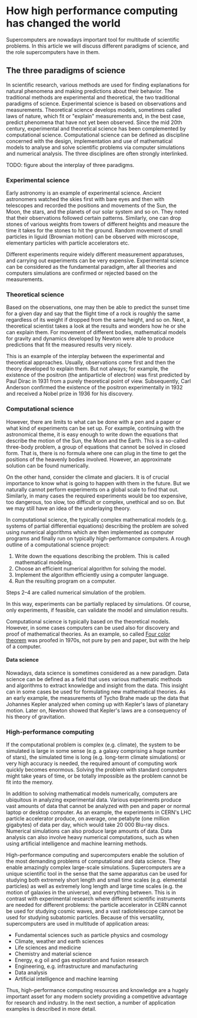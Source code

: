 # How high performance computing has changed the world

Supercomputers are nowadays important tool for multitude of scientific
problems. In this article we will discuss different paradigms of
science, and the role supercomputers have in them.

## The three paradigms of science

In scientific research, various methods are used for finding
explanations for natural phenomena and making predictions about their
behavior. The traditional methods are experimental and theoretical,
the two traditional paradigms of science. Experimental science is
based on observations and measurements. Theoretical science develops
models, sometimes called laws of nature, which fit or "explain"
measurements and, in the best case, predict phenomena that have not
yet been observed. Since the mid 20th century, experimental and theoretical
science has been complemented by computational science. Computational
science can be defined as discipline concerned with the design,
implementation and use of mathematical models to analyse and solve
scientific problems via computer simulations and numerical
analysis. The three disciplines are often strongly interlinked.

TODO: figure about the interplay of three paradigms.



### Experimental science

Early astronomy is an example of experimental science. Ancient astronomers watched the skies first with bare eyes and then with telescopes and recorded the positions and 
movements of the Sun, the Moon, the stars, and the planets of our
solar system and so on. They noted that their observations followed
certain patterns. Similarly, one can drop stones of various weights
from towers of different heights and measure the time it takes for the
stones to hit the ground. Random movement of small particles in liguid
(Brownian motion) can be observed with microscope, elementary
particles with particle accelerators etc.

Different experiments require widely different measurement
apparatuses, and carrying out experiments can be very
expensive. Experimental science can be considered as the fundamental
paradigm, after all theories and computers simulations are confirmed
or rejected based on the measurements.


### Theoretical science

Based on the observations, one may then be able to predict the sunset
time for a given day and say that the flight time of a rock is roughly
the same regardless of its weight if dropped from the same height, and
so on. Next, a theoretical scientist takes a look at the results and
wonders how he or she can explain them. For movement of different
bodies, mathematical models for gravity and dynamics developed by
Newton were able to produce predictions that fit the measured results very nicely. 

This is an example of the interplay between the experimental and
theoretical approaches. Usually, observations come first and then the theory developed to explain them. But not always; for example, the existence of the positron (the antiparticle of electron) was first predicted by Paul Dirac in 1931 from a purely theoretical point of view. Subsequently, Carl Anderson confirmed the existence of the positron experimentally in 1932 and received a Nobel prize in 1936 for his discovery.

### Computational science

However, there are limits to what can be done with a pen and a paper or what kind of experiments can be set up. For example, continuing with the astronomical theme, it is 
easy enough to write down the equations that describe the motion of the Sun, the Moon and the Earth. This is a so-called three-body problem, a group of equations that cannot be solved in closed form. That is, there is no formula where one can plug in the time to get the positions of the heavenly bodies involved. However, an approximate solution can be found numerically.

On the other hand, consider the climate and glaciers. It is of crucial importance to know what is going to happen with them in the future. But we naturally cannot perform experiments on a global scale to find that out. Similarly, in many cases the required experiments would be too expensive, too dangerous, too slow, too difficult or complex, unethical and so on. But we may still have an idea of the underlaying theory.

In computational science, the typically complex mathematical models (e.g. systems of partial differential equations) describing the problem are solved using numerical algorithms which are then implemented as computer programs and finally run on typically high-performance computers. A rough outline of a computational science project:
1) Write down the equations describing the problem. This is called mathematical modeling.
2) Choose an efficient numerical algorithm for solving the model.
3) Implement the algorithm efficiently using a computer language. 
4) Run the resulting program on a computer.

Steps 2–4 are called numerical simulation of the problem.

In this way, experiments can be partially replaced by simulations. Of course, only experiments, if feasible, can validate the model and simulation results.

Computational science is typically based on the theoretical
models. However, in some cases computers can be used also for
discovery and proof of mathematical theories. As an example, so called
[Four color theorem](https://en.wikipedia.org/wiki/Four_color_theorem)
was proofed in 1970s, not pure by pen and paper, but with the help of
a computer.

#### Data science

Nowadays, data science is sometimes considered as a new paradigm. Data
science can be defined as a field that uses various mathematic methods
and algorithms to extract knowledge and insight from the data. This
insight can in some cases be used for formulating new mathematical
theories. As an early example, the measurements of Tycho Brahe made up
the data that Johannes Kepler analyzed when coming up with Kepler's
laws of planetary motion. Later on, Newton showed that Kepler's laws
are a consequency of his theory of gravitation. 


### High-performance computing

If the computational problem is complex (e.g. climate), the system to
be simulated is large in some sense (e.g. a galaxy comprising a huge
number of stars), the simulated time is long (e.g. long-term climate
simulations) or very high accuracy is needed, the required amount of
computing work quickly becomes enormous. Solving the problem with
standard computers might take years of time, or be totally impossible
as the problem cannot be fit into the memory. 

In addition to solving mathematical models numerically, computers are
ubiquitous in analyzing experimental data. Various experiments produce
vast amounts of data that cannot be analyzed with pen and paper or
normal laptop or desktop computer. As an example, the experiments in
CERN's LHC particle accelerator produce, on average, one petabyte (one
million gigabytes) of data per day, which would take 20 000 Blu-ray
discs. Numerical simulations can also produce large amounts of data.
Data analysis can also involve heavy numerical computations, such as
when using artificial intelligence and machine learning methods. 

High-performance computing and supercomputers enable the solution of
the most demanding problems of computational and data science. They
enable amazingly complex large-scale simulations. Supercomputers are a
unique scientific tool in the sense that the same apparatus can be
used for studying both extremely short length and small time scales
(e.g. elemental particles) as well as extremely long length and large
time scales (e.g. the motion of galaxies in the universe), and
everything between. This is in contrast with experimental research
where different scientific instruments are needed for different
problems: the particle accelerator in CERN cannot be used for studying
cosmic waves, and a vast radiotelescope cannot be used for studying
subatomic particles. Because of this versatility, supercomputers are
used in multitude of application areas: 

- Fundamental sciences such as particle physics and cosmology
- Climate, weather and earth sciences
- Life sciences and medicine
- Chemistry and material science
- Energy, e.g oil and gas exploration and fusion research
- Engineering, e.g. infrastructure and manufacturing
- Data analysis
- Artificial intelligence and machine learning

Thus, high-performance computing resources and knowledge are a hugely
important asset for any modern society providing a competitive
advantage for research and industry. In the next section, a number of
application examples is described in more detail. 
